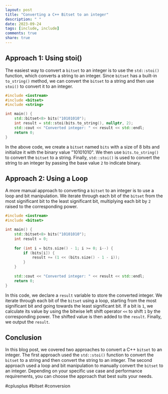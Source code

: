```yaml
---
layout: post
title: "Converting a C++ Bitset to an integer"
description: " "
date: 2023-09-24
tags: [include, include]
comments: true
share: true
---
```


## Approach 1: Using stoi()

The easiest way to convert a `bitset` to an integer is to use the `std::stoi()` function, which converts a string to an integer. Since `bitset` has a built-in `to_string()` method, we can convert the `bitset` to a string and then use `stoi()` to convert it to an integer.

```cpp
#include <iostream>
#include <bitset>
#include <string>

int main() {
    std::bitset<8> bits("10101010");
    int result = std::stoi(bits.to_string(), nullptr, 2);
    std::cout << "Converted integer: " << result << std::endl;
    return 0;
}
```

In the above code, we create a `bitset` named `bits` with a size of 8 bits and initialize it with the binary value "10101010". We then use `bits.to_string()` to convert the `bitset` to a string. Finally, `std::stoi()` is used to convert the string to an integer by passing the base value `2` to indicate binary.

## Approach 2: Using a Loop

A more manual approach to converting a `bitset` to an integer is to use a loop and bit manipulation. We iterate through each bit of the `bitset` from the most significant bit to the least significant bit, multiplying each bit by `2` raised to the corresponding power.

```cpp
#include <iostream>
#include <bitset>

int main() {
    std::bitset<8> bits("10101010");
    int result = 0;
    
    for (int i = bits.size() - 1; i >= 0; i--) {
        if (bits[i]) {
            result += (1 << (bits.size() - 1 - i));
        }
    }
    
    std::cout << "Converted integer: " << result << std::endl;
    return 0;
}
```

In this code, we declare a `result` variable to store the converted integer. We iterate through each bit of the `bitset` using a loop, starting from the most significant bit and going towards the least significant bit. If a bit is `1`, we calculate its value by using the bitwise left shift operator `<<` to shift `1` by the corresponding power. The shifted value is then added to the `result`. Finally, we output the `result`.

## Conclusion

In this blog post, we covered two approaches to convert a C++ `bitset` to an integer. The first approach used the `std::stoi()` function to convert the `bitset` to a string and then convert the string to an integer. The second approach used a loop and bit manipulation to manually convert the `bitset` to an integer. Depending on your specific use case and performance requirements, you can choose the approach that best suits your needs. 

#cplusplus #bitset #conversion
